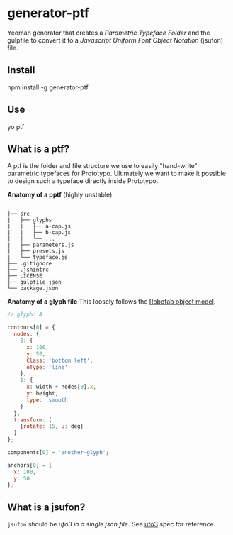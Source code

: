 generator-ptf
==============

Yeoman generator that creates a *Parametric Typeface Folder* and the gulpfile to convert it to a *Javascript Uniform Font Object Notation* (jsufon) file.

Install
-------

npm install -g generator-ptf

Use
---

yo ptf


What is a ptf?
---------------

A ptf is the folder and file structure we use to easily "hand-write" parametric typefaces for Prototypo. Ultimately we want to make it possible to design such a typeface directly inside Prototypo.

**Anatomy of a pptf** (highly unstable)

    .
    ├── src
    |   ├── glyphs
    |   |   ├── a-cap.js
    |   |   ├── b-cap.js
    |   |   └── ...
    |   ├── parameters.js
    |   ├── presets.js
    |   └── typeface.js
    ├── .gitignore
    ├── .jshintrc
    ├── LICENSE
    ├── gulpfile.json
    └── package.json

**Anatomy of a glyph file**
This loosely follows the [Robofab object model](http://robofab.org/objects/model.html).

```javascript
// glyph: A

contours[0] = {
  nodes: {
    0: {
      x: 100,
      y: 50,
      Class: 'bottom left',
      oType: 'line'
    },
    1: {
      x: width + nodes[0].x,
      y: height,
      type: 'smooth'
    }
  },
  transform: [
    {rotate: 15, u: deg}
  ]
};

components[0] = 'another-glyph';

anchors[0] = {
  x: 100,
  y: 50
};
```

What is a jsufon?
-----------------

`jsufon` should be *ufo3 in a single json file*. See [ufo3](http://unifiedfontobject.org/versions/ufo3/) spec for reference.
